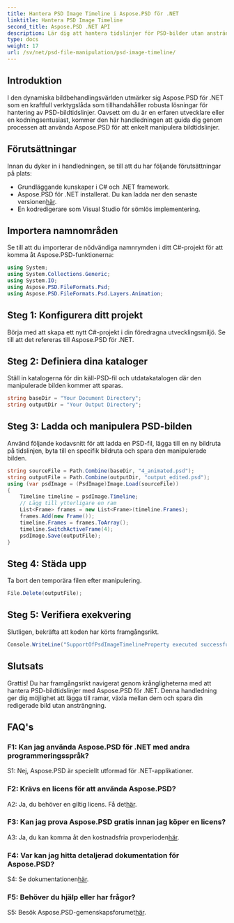```yaml
---
title: Hantera PSD Image Timeline i Aspose.PSD för .NET
linktitle: Hantera PSD Image Timeline
second_title: Aspose.PSD .NET API
description: Lär dig att hantera tidslinjer för PSD-bilder utan ansträngning med Aspose.PSD för .NET. Lägg till ramar, växla sömlöst och förbättra dina färdigheter i bildredigering.
type: docs
weight: 17
url: /sv/net/psd-file-manipulation/psd-image-timeline/
---
```

## Introduktion
I den dynamiska bildbehandlingsvärlden utmärker sig Aspose.PSD för .NET som en kraftfull verktygslåda som tillhandahåller robusta lösningar för hantering av PSD-bildtidslinjer. Oavsett om du är en erfaren utvecklare eller en kodningsentusiast, kommer den här handledningen att guida dig genom processen att använda Aspose.PSD för att enkelt manipulera bildtidslinjer.
## Förutsättningar
Innan du dyker in i handledningen, se till att du har följande förutsättningar på plats:
- Grundläggande kunskaper i C# och .NET framework.
-  Aspose.PSD för .NET installerat. Du kan ladda ner den senaste versionen[här](https://releases.aspose.com/psd/net/).
- En kodredigerare som Visual Studio för sömlös implementering.
## Importera namnområden
Se till att du importerar de nödvändiga namnrymden i ditt C#-projekt för att komma åt Aspose.PSD-funktionerna:
```csharp
using System;
using System.Collections.Generic;
using System.IO;
using Aspose.PSD.FileFormats.Psd;
using Aspose.PSD.FileFormats.Psd.Layers.Animation;
```
## Steg 1: Konfigurera ditt projekt
Börja med att skapa ett nytt C#-projekt i din föredragna utvecklingsmiljö. Se till att det refereras till Aspose.PSD för .NET.
## Steg 2: Definiera dina kataloger
Ställ in katalogerna för din käll-PSD-fil och utdatakatalogen där den manipulerade bilden kommer att sparas.
```csharp
string baseDir = "Your Document Directory";
string outputDir = "Your Output Directory";
```
## Steg 3: Ladda och manipulera PSD-bilden
Använd följande kodavsnitt för att ladda en PSD-fil, lägga till en ny bildruta på tidslinjen, byta till en specifik bildruta och spara den manipulerade bilden.
```csharp
string sourceFile = Path.Combine(baseDir, "4_animated.psd");
string outputFile = Path.Combine(outputDir, "output_edited.psd");
using (var psdImage = (PsdImage)Image.Load(sourceFile))
{
    Timeline timeline = psdImage.Timeline;
    // Lägg till ytterligare en ram
    List<Frame> frames = new List<Frame>(timeline.Frames);
    frames.Add(new Frame());
    timeline.Frames = frames.ToArray();
    timeline.SwitchActiveFrame(4);
    psdImage.Save(outputFile);
}
```
## Steg 4: Städa upp
Ta bort den temporära filen efter manipulering.
```csharp
File.Delete(outputFile);
```
## Steg 5: Verifiera exekvering
Slutligen, bekräfta att koden har körts framgångsrikt.
```csharp
Console.WriteLine("SupportOfPsdImageTimelineProperty executed successfully");
```
## Slutsats
Grattis! Du har framgångsrikt navigerat genom krångligheterna med att hantera PSD-bildtidslinjer med Aspose.PSD för .NET. Denna handledning ger dig möjlighet att lägga till ramar, växla mellan dem och spara din redigerade bild utan ansträngning.
## FAQ's

### F1: Kan jag använda Aspose.PSD för .NET med andra programmeringsspråk?

S1: Nej, Aspose.PSD är speciellt utformad för .NET-applikationer.

### F2: Krävs en licens för att använda Aspose.PSD?

 A2: Ja, du behöver en giltig licens. Få det[här](https://purchase.aspose.com/buy).

### F3: Kan jag prova Aspose.PSD gratis innan jag köper en licens?

 A3: Ja, du kan komma åt den kostnadsfria provperioden[här](https://releases.aspose.com/).

### F4: Var kan jag hitta detaljerad dokumentation för Aspose.PSD?

 S4: Se dokumentationen[här](https://reference.aspose.com/psd/net/).

### F5: Behöver du hjälp eller har frågor?

 S5: Besök Aspose.PSD-gemenskapsforumet[här](https://forum.aspose.com/c/psd/34).